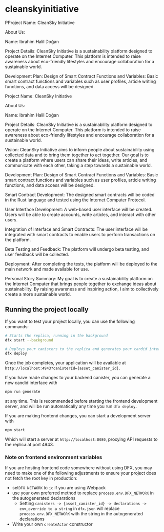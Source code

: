 # cleanskyinitiative


PProject Name: CleanSky Initiative

About Us:

Name: Ibrahim Halil Doğan

Project Details:
CleanSky Initiative is a sustainability platform designed to operate on the Internet Computer. This platform is intended to raise awareness about eco-friendly lifestyles and encourage collaboration for a sustainable world.

Development Plan:
Design of Smart Contract Functions and Variables: Basic smart contract functions and variables such as user profiles, article writing functions, and data access will be designed.


Project Name: CleanSky Initiative

About Us:

Name: Ibrahim Halil Doğan

Project Details:
CleanSky Initiative is a sustainability platform designed to operate on the Internet Computer. This platform is intended to raise awareness about eco-friendly lifestyles and encourage collaboration for a sustainable world.

Vision:
CleanSky Initiative aims to inform people about sustainability using collected data and to bring them together to act together. Our goal is to create a platform where users can share their ideas, write articles, and communicate with each other, taking a step towards a sustainable world.

Development Plan:
Design of Smart Contract Functions and Variables: Basic smart contract functions and variables such as user profiles, article writing functions, and data access will be designed.

Smart Contract Development: The designed smart contracts will be coded in the Rust language and tested using the Internet Computer Protocol.

User Interface Development: A web-based user interface will be created. Users will be able to create accounts, write articles, and interact with other users.

Integration of Interface and Smart Contracts: The user interface will be integrated with smart contracts to enable users to perform transactions on the platform.

Beta Testing and Feedback: The platform will undergo beta testing, and user feedback will be collected.

Deployment: After completing the tests, the platform will be deployed to the main network and made available for use.

Personal Story Summary:
My goal is to create a sustainability platform on the Internet Computer that brings people together to exchange ideas about sustainability. By raising awareness and inspiring action, I aim to collectively create a more sustainable world.

## Running the project locally

If you want to test your project locally, you can use the following commands:

```bash
# Starts the replica, running in the background
dfx start --background

# Deploys your canisters to the replica and generates your candid interface
dfx deploy
```

Once the job completes, your application will be available at `http://localhost:4943?canisterId={asset_canister_id}`.

If you have made changes to your backend canister, you can generate a new candid interface with

```bash
npm run generate
```

at any time. This is recommended before starting the frontend development server, and will be run automatically any time you run `dfx deploy`.

If you are making frontend changes, you can start a development server with

```bash
npm start
```

Which will start a server at `http://localhost:8080`, proxying API requests to the replica at port 4943.

### Note on frontend environment variables

If you are hosting frontend code somewhere without using DFX, you may need to make one of the following adjustments to ensure your project does not fetch the root key in production:

- set`DFX_NETWORK` to `ic` if you are using Webpack
- use your own preferred method to replace `process.env.DFX_NETWORK` in the autogenerated declarations
  - Setting `canisters -> {asset_canister_id} -> declarations -> env_override to a string` in `dfx.json` will replace `process.env.DFX_NETWORK` with the string in the autogenerated declarations
- Write your own `createActor` constructor
